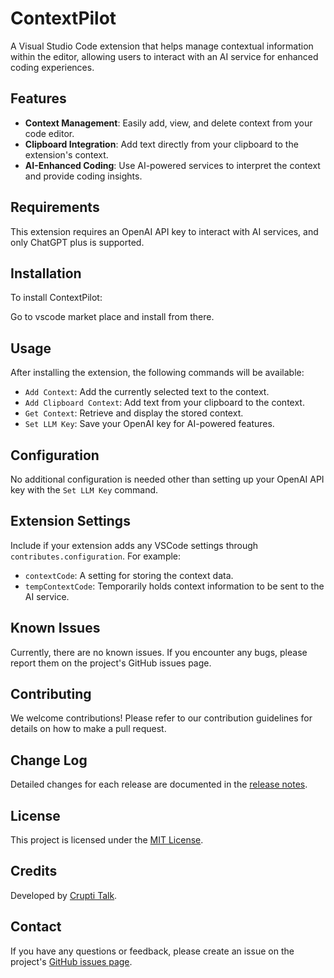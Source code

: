 # ContextPilot

A Visual Studio Code extension that helps manage contextual information within the editor, allowing users to interact with an AI service for enhanced coding experiences.

## Features

- **Context Management**: Easily add, view, and delete context from your code editor.
- **Clipboard Integration**: Add text directly from your clipboard to the extension's context.
- **AI-Enhanced Coding**: Use AI-powered services to interpret the context and provide coding insights.

## Requirements

This extension requires an OpenAI API key to interact with AI services, and only ChatGPT plus is supported.

## Installation

To install ContextPilot:

Go to vscode market place and install from there.

## Usage

After installing the extension, the following commands will be available:

- `Add Context`: Add the currently selected text to the context.
- `Add Clipboard Context`: Add text from your clipboard to the context.
- `Get Context`: Retrieve and display the stored context.
- `Set LLM Key`: Save your OpenAI key for AI-powered features.

## Configuration

No additional configuration is needed other than setting up your OpenAI API key with the `Set LLM Key` command.

## Extension Settings

Include if your extension adds any VSCode settings through `contributes.configuration`. For example:

- `contextCode`: A setting for storing the context data.
- `tempContextCode`: Temporarily holds context information to be sent to the AI service.

## Known Issues

Currently, there are no known issues. If you encounter any bugs, please report them on the project's GitHub issues page.

## Contributing

We welcome contributions! Please refer to our contribution guidelines for details on how to make a pull request.

## Change Log

Detailed changes for each release are documented in the [release notes](https://github.com/your-username/context-pilot/releases).

## License

This project is licensed under the [MIT License](LICENSE).

## Credits

Developed by [Crupti Talk](https://github.com/cryptitalk).

## Contact

If you have any questions or feedback, please create an issue on the project's [GitHub issues page](https://github.com/your-username/context-pilot/issues).
